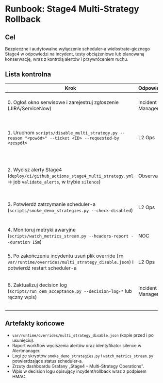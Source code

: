 # Runbook: Stage4 Multi-Strategy Rollback

## Cel
Bezpieczne i audytowalne wyłączenie scheduler-a wielostrate-gicznego Stage4 w odpowiedzi na incydent, testy obciążeniowe lub planowaną konserwację, wraz z kontrolą alertów i przywróceniem ruchu.

## Lista kontrolna
| Krok | Odpowiedzialny | Artefakty | Akceptacja |
| --- | --- | --- | --- |
| 0. Ogłoś okno serwisowe i zarejestruj zgłoszenie (JIRA/ServiceNow) | Incident Manager | Nr zgłoszenia, kanał ogłoszeń | Potwierdzone przez właściciela produktu |
| 1. Uruchom `scripts/disable_multi_strategy.py --reason "<powód>" --ticket <ID> --requested-by <zespół>` | L2 Ops | `var/runtime/overrides/multi_strategy_disable.json` | Plik istnieje, posiada poprawny JSON i uprawnienia 600 |
| 2. Wycisz alerty Stage4 (`deploy/ci/github_actions_stage4_multi_strategy.yml` → job `validate_alerts`, w trybie `silence`) | Observability | Log workflow, identyfikator silence w Alertmanager | Alerty Stage4 posiadają aktywne wyciszenie z czasem wygaśnięcia |
| 3. Potwierdź zatrzymanie scheduler-a (`scripts/smoke_demo_strategies.py --check-disabled`) | L2 Ops | Log CLI, status `disabled` | Status `disabled` zwrócony w CLI |
| 4. Monitoruj metryki awaryjne (`scripts/watch_metrics_stream.py --headers-report --duration 15m`) | NOC | Raport ze skryptu, zrzuty dashboardu Stage4 | Brak nowych alertów krytycznych w oknie obserwacji |
| 5. Po zakończeniu incydentu usuń plik override (`rm var/runtime/overrides/multi_strategy_disable.json`) i potwierdź restart scheduler-a | L2 Ops | Log usunięcia, wynik `scripts/smoke_demo_strategies.py --check-disabled` | Status `enabled`, brak ostrzeżeń |
| 6. Zaktualizuj decision log (`scripts/run_oem_acceptance.py --decision-log-*` lub ręczny wpis) | Incident Manager | `var/audit/decision_log.jsonl`, wpis incydentu | Wpis podpisany HMAC, zawiera ID zgłoszenia i czas trwania |

## Artefakty końcowe
- `var/runtime/overrides/multi_strategy_disable.json` (kopie przed i po usunięciu).
- Raport workflow wyciszenia alertów oraz identyfikator silence w Alertmanager.
- Logi ze skryptów `smoke_demo_strategies.py` i `watch_metrics_stream.py` potwierdzające status scheduler-a.
- Zrzuty dashboardu Grafany „Stage4 – Multi-Strategy Operations”.
- Wpis w decision logu opisujący incydent/rollback wraz z podpisem HMAC.
